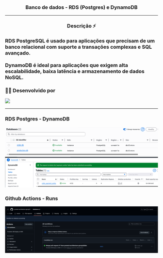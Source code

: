 <h3 align="center">Banco de dados - RDS (Postgres) e DynamoDB</h3>
<hr>

<h3 align="center">Descrição ⚡</h3>

<h3>RDS PostgreSQL é usado para aplicações que precisam de um banco relacional com suporte a transações complexas e SQL avançado.
<br />
<br />
DynamoDB é ideal para aplicações que exigem alta escalabilidade, baixa latência e armazenamento de dados NoSQL.<h3>

### 👨‍💼 Desenvolvido por

![](https://img.shields.io/badge/RM358148-Wiliam%20Hatimine-blue)


<hr>

### RDS Postgres - DynamoDB

![Postgres](./assets/Databases_RDS.png)
![DynamoDB](./assets/dynamoDB.png)

 
### Github Actions - Runs

![Github Actions Runs](./assets/github_actions_runs.png)
